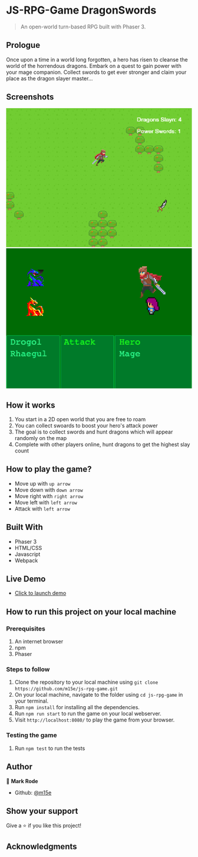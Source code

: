 # JS-RPG-Game DragonSwords
> An open-world turn-based RPG built with Phaser 3.

## Prologue

Once upon a time in a world long forgotten, a hero has risen to cleanse the world of the horrendous dragons. Embark on a quest to gain power with your mage companion.
Collect swords to get ever stronger and claim your place as the dragon slayer master...


## Screenshots

![](./screenshots/screenshot1.png)
![](./screenshots/screenshot2.png)

## How it works

1. You start in a 2D open world that you are free to roam
2. You can collect swoards to boost your hero's attack power
3. The goal is to collect swords and hunt dragons which will appear randomly on the map
4. Complete with other players online, hunt dragons to get the highest slay count 


## How to play the game?

- Move up with `up arrow`
- Move down with `down arrow`
- Move right with `right arrow`
- Move left with `left arrow`
- Attack with `left arrow`


## Built With

- Phaser 3
- HTML/CSS
- Javascript
- Webpack

## Live Demo

- [Click to launch demo](https://missing-link.com)

## How to run this project on your local machine

### Prerequisites
1. An internet browser
1. npm
1. Phaser

   
### Steps to follow
1. Clone the repository to your local machine using `git clone https://github.com/m15e/js-rpg-game.git`
1. On your local machine, navigate to the folder using `cd js-rpg-game` in your terminal.
1. Run `npm install` for installing all the dependencies.
1. Run `npm run start` to run the game on your local webserver.
1. Visit `http://localhost:8080/` to play the game from your browser.

### Testing the game

1. Run `npm test` to run the tests


## Author 

👤 **Mark Rode**

- Github: [@m15e](https://github.com/m15e)


## Show your support

Give a ⭐️ if you like this project!

## Acknowledgments